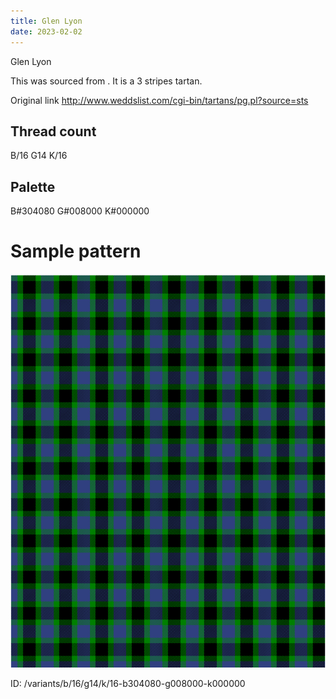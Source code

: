 ```yaml
---
title: Glen Lyon
date: 2023-02-02
---
```

Glen Lyon

This was sourced from <no value>.  It is a 3 stripes tartan.

Original link http://www.weddslist.com/cgi-bin/tartans/pg.pl?source=sts

## Thread count
B/16 G14 K/16

## Palette
B#304080 G#008000 K#000000

# Sample pattern

![Tartan detail](tartan.png "B/16 G14 K/16 tartan")

ID: /variants/b/16/g14/k/16-b304080-g008000-k000000